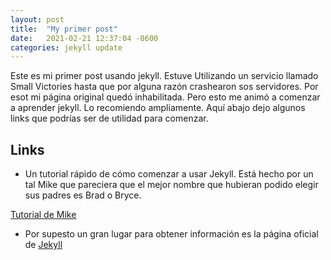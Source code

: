 ```yaml
---
layout: post
title:  "My primer post"
date:   2021-02-21 12:37:04 -0600
categories: jekyll update
---
```



Este es mi primer post usando jekyll. Estuve Utilizando un servicio llamado Small Victories hasta que por alguna razón crashearon sos servidores. Por esot mi página original quedó inhabilitada. Pero esto me animó a comenzar a aprender jekyll. Lo recomiendo ampliamente. Aquí abajo dejo algunos links que podrías ser de utilidad para comenzar.

## Links

* Un tutorial rápido de cómo comenzar a usar Jekyll. Está hecho por un tal Mike que pareciera que el mejor nombre que hubieran podido elegir sus padres es Brad o Bryce.

[Tutorial de Mike](https://www.youtube.com/playlist?list=PLLAZ4kZ9dFpOPV5C5Ay0pHaa0RJFhcmcB)

* Por supesto un gran lugar para obtener información es la página oficial de [Jekyll](https://jekyllrb.com/)
